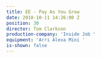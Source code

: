 ```yaml
---
title: EE - Pay As You Grow
date: 2018-10-11 14:26:00 Z
position: 30
director: Tom Clarkson
production-company: 'Inside Job '
equipment: 'Arri Alexa Mini '
is-shown: false
---
```



